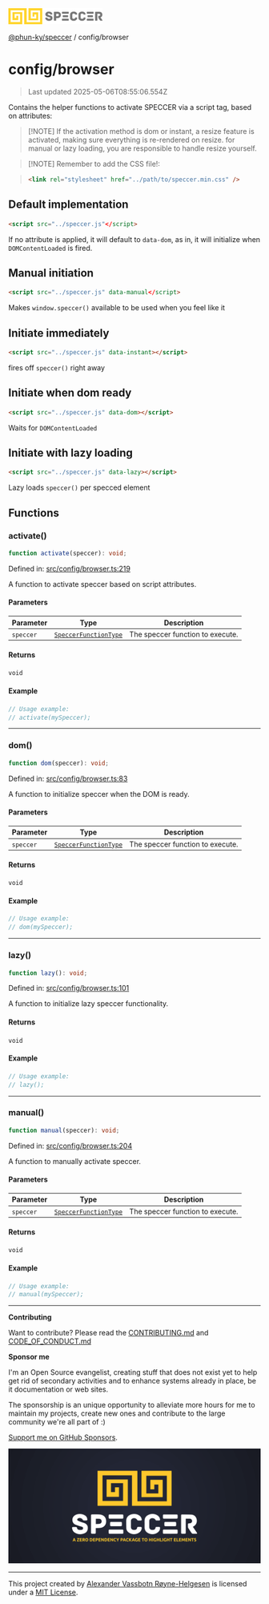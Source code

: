 <div><img alt="SPECCER logo" src="https://raw.githubusercontent.com/phun-ky/speccer/main/public/logo-speccer-horizontal-colored-package.svg?raw=true" style="max-height:32px;"/></div>

[@phun-ky/speccer](../README.md) / config/browser

# config/browser

> Last updated 2025-05-06T08:55:06.554Z

Contains the helper functions to activate SPECCER via a script tag, based on
attributes:

> \[!NOTE] If the activation method is dom or instant, a resize feature is
> activated, making sure everything is re-rendered on resize. for manual or lazy
> loading, you are responsible to handle resize yourself.

> \[!NOTE] Remember to add the CSS file!:

> ```html
> <link rel="stylesheet" href="../path/to/speccer.min.css" />
> ```

## Default implementation

```html
<script src="../speccer.js"</script>
```

If no attribute is applied, it will default to `data-dom`, as in, it will
initialize when `DOMContentLoaded` is fired.

## Manual initiation

```html
<script src="../speccer.js" data-manual</script>
```

Makes `window.speccer()` available to be used when you feel like it

## Initiate immediately

```html
<script src="../speccer.js" data-instant></script>
```

fires off `speccer()` right away

## Initiate when dom ready

```html
<script src="../speccer.js" data-dom></script>
```

Waits for `DOMContentLoaded`

## Initiate with lazy loading

```html
<script src="../speccer.js" data-lazy></script>
```

Lazy loads `speccer()` per specced element

## Functions

### activate()

```ts
function activate(speccer): void;
```

Defined in:
[src/config/browser.ts:219](https://github.com/phun-ky/speccer/blob/main/src/config/browser.ts#L219)

A function to activate speccer based on script attributes.

#### Parameters

| Parameter | Type                                                             | Description                      |
| --------- | ---------------------------------------------------------------- | -------------------------------- |
| `speccer` | [`SpeccerFunctionType`](../types/speccer.md#speccerfunctiontype) | The speccer function to execute. |

#### Returns

`void`

#### Example

```ts
// Usage example:
// activate(mySpeccer);
```

---

### dom()

```ts
function dom(speccer): void;
```

Defined in:
[src/config/browser.ts:83](https://github.com/phun-ky/speccer/blob/main/src/config/browser.ts#L83)

A function to initialize speccer when the DOM is ready.

#### Parameters

| Parameter | Type                                                             | Description                      |
| --------- | ---------------------------------------------------------------- | -------------------------------- |
| `speccer` | [`SpeccerFunctionType`](../types/speccer.md#speccerfunctiontype) | The speccer function to execute. |

#### Returns

`void`

#### Example

```ts
// Usage example:
// dom(mySpeccer);
```

---

### lazy()

```ts
function lazy(): void;
```

Defined in:
[src/config/browser.ts:101](https://github.com/phun-ky/speccer/blob/main/src/config/browser.ts#L101)

A function to initialize lazy speccer functionality.

#### Returns

`void`

#### Example

```ts
// Usage example:
// lazy();
```

---

### manual()

```ts
function manual(speccer): void;
```

Defined in:
[src/config/browser.ts:204](https://github.com/phun-ky/speccer/blob/main/src/config/browser.ts#L204)

A function to manually activate speccer.

#### Parameters

| Parameter | Type                                                             | Description                      |
| --------- | ---------------------------------------------------------------- | -------------------------------- |
| `speccer` | [`SpeccerFunctionType`](../types/speccer.md#speccerfunctiontype) | The speccer function to execute. |

#### Returns

`void`

#### Example

```ts
// Usage example:
// manual(mySpeccer);
```

---

**Contributing**

Want to contribute? Please read the
[CONTRIBUTING.md](https://github.com/phun-ky/speccer/blob/main/CONTRIBUTING.md)
and
[CODE_OF_CONDUCT.md](https://github.com/phun-ky/speccer/blob/main/CODE_OF_CONDUCT.md)

**Sponsor me**

I'm an Open Source evangelist, creating stuff that does not exist yet to help
get rid of secondary activities and to enhance systems already in place, be it
documentation or web sites.

The sponsorship is an unique opportunity to alleviate more hours for me to
maintain my projects, create new ones and contribute to the large community
we're all part of :)

[Support me on GitHub Sponsors](https://github.com/sponsors/phun-ky).

![Speccer banner, with logo and slogan: A zero dependency package to annotate or highlight elements](https://github.com/phun-ky/speccer/blob/main/public/speccer-banner.png?raw=true)

---

This project created by [Alexander Vassbotn Røyne-Helgesen](http://phun-ky.net)
is licensed under a [MIT License](https://choosealicense.com/licenses/mit/).
